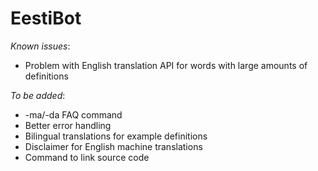 # EestiBot

*Known issues*:
- Problem with English translation API for words with large amounts of definitions

*To be added*:
- -ma/-da FAQ command
- Better error handling
- Bilingual translations for example definitions
- Disclaimer for English machine translations
- Command to link source code
